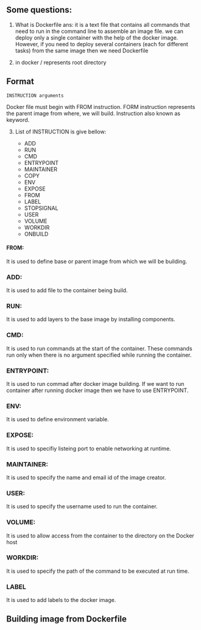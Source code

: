 ## Some questions: 

1. What is Dockerfile
ans: it is a text file that contains all commands that need to run in the command line to assemble an image file. we can deploy only a single container with the help of the docker image. However, if you need to deploy several containers (each for different tasks) from the same image then we need Dockerfile

2. in docker / represents root directory

## Format 

``` 
INSTRUCTION arguments
```
Docker file must begin with FROM instruction. 
FORM instruction represents the parent image from where, we will build. Instruction also known as keyword.

3. List of INSTRUCTION is give bellow:

   - ADD
   - RUN
   - CMD
   - ENTRYPOINT
   - MAINTAINER
   - COPY
   - ENV
   - EXPOSE
   - FROM
   - LABEL
   - STOPSIGNAL
   - USER
   - VOLUME
   - WORKDIR
   - ONBUILD

#### FROM: 
It is used to define base or parent image from which we will be building.
### ADD:
It is used to add file to the container being build.
### RUN:
It is used to add layers to the base image by installing components. 
### CMD:
It is used to run commands at the start of the container. These commands run only when there is no argument specified while running the container.
### ENTRYPOINT:
It is used to run commad after docker image building. If we want to run container after running docker image then we have to use ENTRYPOINT. 
### ENV:
It is used to define environment variable. 
### EXPOSE:
It is used to specifiy listeing port to enable networking at runtime.
### MAINTAINER:
It is used to specify the name and email id of the image creator.
### USER:
It is used to specify the username used to run the container.
### VOLUME:
It is used to allow access from the container to the directory on the Docker host
### WORKDIR:
It is used to specify the path of the command to be executed at run time.
###  LABEL
It is used to add labels to the docker image.

## Building image from Dockerfile
